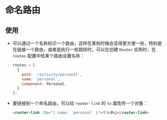 # 命名路由

## 使用

*   可以通过一个名称标识一个路由，这样在某些时候会显得更方便一些，特别是在链接一个路由，或者是执行一些跳转时，可以在创建 `Router` 实例时，在 `routes` 配置中给某个路由设置名称：

    ```javascript
    routes = [
      {
        path: '/activity/personal',
        name: 'personal',
        component: Personal,
      }
    ];
    ```

*   要链接到一个命名路由，可以给 `router-link` 的 `to` 属性传一个对象：

    ```html
    <router-link :to="{ name: 'personal' }">个人中心</router-link>
    ```
